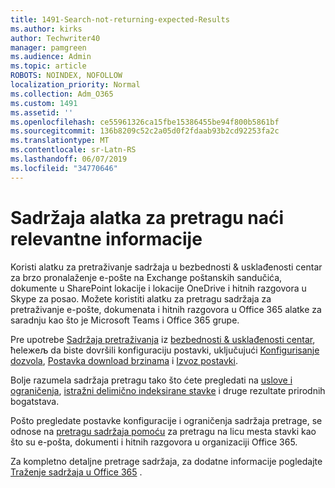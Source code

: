 ```yaml
---
title: 1491-Search-not-returning-expected-Results
ms.author: kirks
author: Techwriter40
manager: pamgreen
ms.audience: Admin
ms.topic: article
ROBOTS: NOINDEX, NOFOLLOW
localization_priority: Normal
ms.collection: Adm_O365
ms.custom: 1491
ms.assetid: ''
ms.openlocfilehash: ce55961326ca15fbe15386455be94f800b5861bf
ms.sourcegitcommit: 136b8209c52c2a05d0f2fdaab93b2cd92253fa2c
ms.translationtype: MT
ms.contentlocale: sr-Latn-RS
ms.lasthandoff: 06/07/2019
ms.locfileid: "34770646"
---
```

# <a name="content-search-tool-to-find-relevant-info"></a>Sadržaja alatka za pretragu naći relevantne informacije

Koristi alatku za pretraživanje sadržaja u bezbednosti & usklađenosti centar za brzo pronalaženje e-pošte na Exchange poštanskih sandučića, dokumente u SharePoint lokacije i lokacije OneDrive i hitnih razgovora u Skype za posao. Možete koristiti alatku za pretragu sadržaja za pretraživanje e-pošte, dokumenata i hitnih razgovora u Office 365 alatke za saradnju kao što je Microsoft Teams i Office 365 grupe.


Pre upotrebe [Sadržaja pretraživanja](https://sip.protection.office.com/contentsearchbeta?ContentOnly=1) iz [bezbednosti & usklađenosti centar](https://sip.protection.office.com/homepage), ћeleжeљ da biste dovršili konfiguraciju postavki, uključujući [Konfigurisanje dozvola](https://docs.microsoft.com/office365/securitycompliance/permissions-filtering-for-content-search), [Postavka download brzinama](https://docs.microsoft.com/office365/securitycompliance/increase-download-speeds-when-exporting-ediscovery-results) i [Izvoz postavki](https://docs.microsoft.com/office365/securitycompliance/disable-reports-when-you-export-content-search-results).

Bolje razumela sadržaja pretragu tako što ćete pregledati na [uslove i ograničenja](https://docs.microsoft.com/office365/securitycompliance/limits-for-content-search), [istražni delimično indeksirane stavke](https://docs.microsoft.com/office365/securitycompliance/investigating-partially-indexed-items-in-ediscovery) i druge rezultate prirodnih bogatstava.

Pošto pregledate postavke konfiguracije i ograničenja sadržaja pretrage, se odnose na [pretragu sadržaja pomoću</a> za pretragu na licu mesta stavki kao što su e-pošta, dokumenti i hitnih razgovora u organizaciji Office 365](https://docs.microsoft.com/office365/securitycompliance/content-search).

Za kompletno detaljne pretrage sadržaja, za dodatne informacije pogledajte [Traženje sadržaja u Office 365](https://docs.microsoft.com/office365/securitycompliance/search-for-content) .
